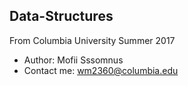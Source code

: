 ## Data-Structures
From Columbia University Summer 2017
* Author: Mofii Sssomnus
* Contact me: wm2360@columbia.edu
